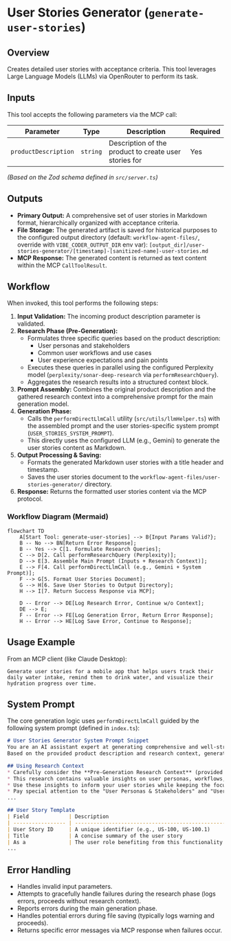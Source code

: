 # User Stories Generator (`generate-user-stories`)

## Overview

Creates detailed user stories with acceptance criteria. This tool leverages Large Language Models (LLMs) via OpenRouter to perform its task.

## Inputs

This tool accepts the following parameters via the MCP call:

| Parameter            | Type        | Description                                       | Required |
| -------------------- | ----------- | ------------------------------------------------- | -------- |
| `productDescription` | `string`    | Description of the product to create user stories for | Yes    |

*(Based on the Zod schema defined in `src/server.ts`)*

## Outputs

* **Primary Output:** A comprehensive set of user stories in Markdown format, hierarchically organized with acceptance criteria.
* **File Storage:** The generated artifact is saved for historical purposes to the configured output directory (default: `workflow-agent-files/`, override with `VIBE_CODER_OUTPUT_DIR` env var):
  `[output_dir]/user-stories-generator/[timestamp]-[sanitized-name]-user-stories.md`
* **MCP Response:** The generated content is returned as text content within the MCP `CallToolResult`.

## Workflow

When invoked, this tool performs the following steps:

1. **Input Validation:** The incoming product description parameter is validated.
2. **Research Phase (Pre-Generation):**
   * Formulates three specific queries based on the product description:
     * User personas and stakeholders
     * Common user workflows and use cases
     * User experience expectations and pain points
   * Executes these queries in parallel using the configured Perplexity model (`perplexity/sonar-deep-research` via `performResearchQuery`).
   * Aggregates the research results into a structured context block.
3. **Prompt Assembly:** Combines the original product description and the gathered research context into a comprehensive prompt for the main generation model.
4. **Generation Phase:**
   * Calls the `performDirectLlmCall` utility (`src/utils/llmHelper.ts`) with the assembled prompt and the user stories-specific system prompt (`USER_STORIES_SYSTEM_PROMPT`).
   * This directly uses the configured LLM (e.g., Gemini) to generate the user stories content as Markdown.
5. **Output Processing & Saving:**
   * Formats the generated Markdown user stories with a title header and timestamp.
   * Saves the user stories document to the `workflow-agent-files/user-stories-generator/` directory.
6. **Response:** Returns the formatted user stories content via the MCP protocol.

### Workflow Diagram (Mermaid)

```mermaid
flowchart TD
    A[Start Tool: generate-user-stories] --> B{Input Params Valid?};
    B -- No --> BN[Return Error Response];
    B -- Yes --> C[1. Formulate Research Queries];
    C --> D[2. Call performResearchQuery (Perplexity)];
    D --> E[3. Assemble Main Prompt (Inputs + Research Context)];
    E --> F[4. Call performDirectLlmCall (e.g., Gemini + System Prompt)];
    F --> G[5. Format User Stories Document];
    G --> H[6. Save User Stories to Output Directory];
    H --> I[7. Return Success Response via MCP];

    D -- Error --> DE[Log Research Error, Continue w/o Context];
    DE --> E;
    F -- Error --> FE[Log Generation Error, Return Error Response];
    H -- Error --> HE[Log Save Error, Continue to Response];
```

## Usage Example

From an MCP client (like Claude Desktop):

```
Generate user stories for a mobile app that helps users track their daily water intake, remind them to drink water, and visualize their hydration progress over time.
```

## System Prompt

The core generation logic uses `performDirectLlmCall` guided by the following system prompt (defined in `index.ts`):

```markdown
# User Stories Generator System Prompt Snippet
You are an AI assistant expert at generating comprehensive and well-structured user stories for software development projects.
Based on the provided product description and research context, generate detailed user stories.

## Using Research Context
* Carefully consider the **Pre-Generation Research Context** (provided by Perplexity) included in the main task prompt.
* This research contains valuable insights on user personas, workflows, and expectations.
* Use these insights to inform your user stories while keeping the focus on the primary product requirements.
* Pay special attention to the "User Personas & Stakeholders" and "User Workflows & Use Cases" sections in the research.
...

## User Story Template
| Field             | Description                                          |
| ----------------- | ---------------------------------------------------- |
| User Story ID     | A unique identifier (e.g., US-100, US-100.1)         |
| Title             | A concise summary of the user story                  |
| As a              | The user role benefiting from this functionality...  |
...
```

## Error Handling

* Handles invalid input parameters.
* Attempts to gracefully handle failures during the research phase (logs errors, proceeds without research context).
* Reports errors during the main generation phase.
* Handles potential errors during file saving (typically logs warning and proceeds).
* Returns specific error messages via MCP response when failures occur.
